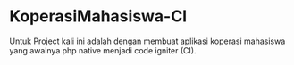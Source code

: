 # KoperasiMahasiswa-CI
Untuk Project kali ini adalah dengan membuat aplikasi koperasi mahasiswa yang awalnya php native menjadi code igniter (CI).
